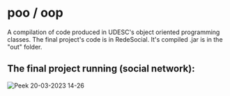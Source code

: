 # poo / oop
A compilation of code produced in UDESC's object oriented programming classes.
The final project's code is in RedeSocial. It's compiled .jar is in the "out" folder.
## The final project running (social network):
![Peek 20-03-2023 14-26](https://user-images.githubusercontent.com/69065770/226420840-f91a2a4a-2b61-40dc-80fa-1a11fc6fcf61.gif)
